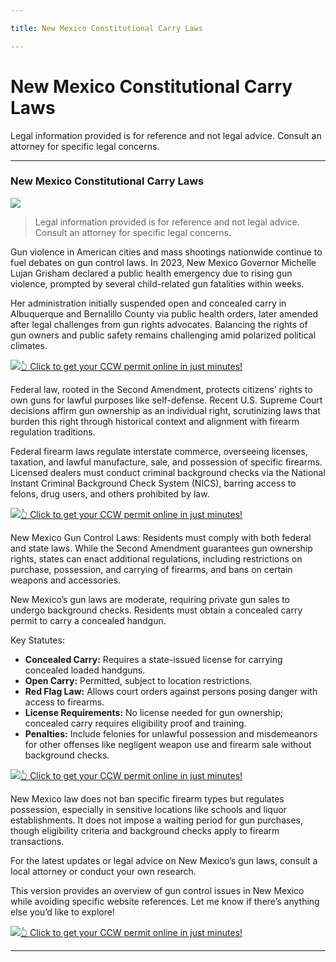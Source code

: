 ```yaml
---

title: New Mexico Constitutional Carry Laws

---
```


# New Mexico Constitutional Carry Laws

Legal information provided is for reference and not legal advice. Consult an attorney for specific legal concerns. 

* * *

### New Mexico Constitutional Carry Laws

![](https://cdn-images-1.medium.com/max/800/1*oUzZyyamvOfUWnvNwsaMmQ.png)

> Legal information provided is for reference and not legal advice. Consult an attorney for specific legal concerns.

Gun violence in American cities and mass shootings nationwide continue to fuel debates on gun control laws. In 2023, New Mexico Governor Michelle Lujan Grisham declared a public health emergency due to rising gun violence, prompted by several child-related gun fatalities within weeks.

Her administration initially suspended open and concealed carry in Albuquerque and Bernalillo County via public health orders, later amended after legal challenges from gun rights advocates. Balancing the rights of gun owners and public safety remains challenging amid polarized political climates.

[![](https://cdn-images-1.medium.com/max/1200/1*aCmvRhaa5Xjz4zDZxHzAjg.png)](https://serp.ly/ccw)[👆 Click to get your CCW permit online in just minutes!](https://serp.ly/ccw)

Federal law, rooted in the Second Amendment, protects citizens’ rights to own guns for lawful purposes like self-defense. Recent U.S. Supreme Court decisions affirm gun ownership as an individual right, scrutinizing laws that burden this right through historical context and alignment with firearm regulation traditions.

Federal firearm laws regulate interstate commerce, overseeing licenses, taxation, and lawful manufacture, sale, and possession of specific firearms. Licensed dealers must conduct criminal background checks via the National Instant Criminal Background Check System (NICS), barring access to felons, drug users, and others prohibited by law.

[![](https://cdn-images-1.medium.com/max/1200/1*TMCVgNoKp2NAtvLSAMkaJg.png)](https://serp.ly/ccw)[👆 Click to get your CCW permit online in just minutes!](https://serp.ly/ccw)

New Mexico Gun Control Laws: Residents must comply with both federal and state laws. While the Second Amendment guarantees gun ownership rights, states can enact additional regulations, including restrictions on purchase, possession, and carrying of firearms, and bans on certain weapons and accessories.

New Mexico’s gun laws are moderate, requiring private gun sales to undergo background checks. Residents must obtain a concealed carry permit to carry a concealed handgun.

Key Statutes:

  * **Concealed Carry:** Requires a state-issued license for carrying concealed loaded handguns.
  * **Open Carry:** Permitted, subject to location restrictions.
  * **Red Flag Law:** Allows court orders against persons posing danger with access to firearms.
  * **License Requirements:** No license needed for gun ownership; concealed carry requires eligibility proof and training.
  * **Penalties:** Include felonies for unlawful possession and misdemeanors for other offenses like negligent weapon use and firearm sale without background checks.


[![](https://cdn-images-1.medium.com/max/1200/1*UmVcdbz7GlGdNVJMx2tkag.png)](https://serp.ly/ccw)[👆 Click to get your CCW permit online in just minutes!](https://serp.ly/ccw)

New Mexico law does not ban specific firearm types but regulates possession, especially in sensitive locations like schools and liquor establishments. It does not impose a waiting period for gun purchases, though eligibility criteria and background checks apply to firearm transactions.

For the latest updates or legal advice on New Mexico’s gun laws, consult a local attorney or conduct your own research.

This version provides an overview of gun control issues in New Mexico while avoiding specific website references. Let me know if there’s anything else you’d like to explore!

[![](https://cdn-images-1.medium.com/max/2560/1*aCmvRhaa5Xjz4zDZxHzAjg.png)](https://serp.ly/ccw)[👆 Click to get your CCW permit online in just minutes!](https://serp.ly/ccw)

* * *


